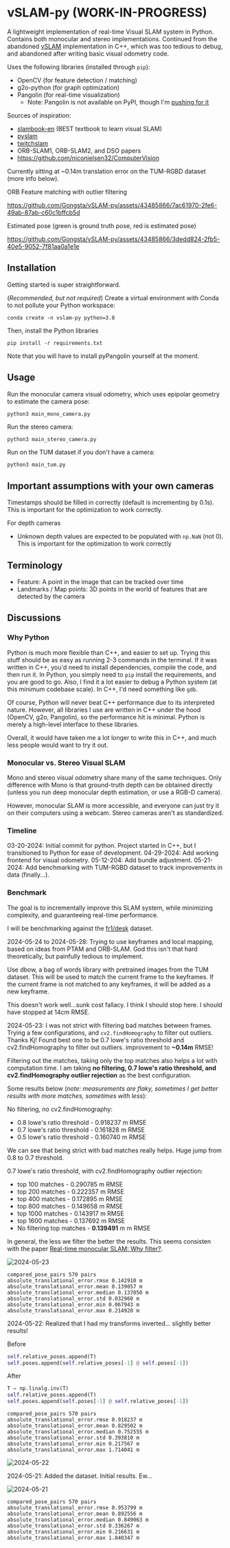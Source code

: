 # vSLAM-py (WORK-IN-PROGRESS)
A lightweight implementation of real-time Visual SLAM system in Python. Contains both monocular and stereo implementations. Continued from the abandoned [vSLAM](https://github.com/Gongsta/vSLAM) implementation in C++, which was too tedious to debug, and abandoned after writing basic visual odometry code.

Uses the following libraries (installed through `pip`):
- OpenCV (for feature detection / matching)
- g2o-python (for graph optimization)
- Pangolin (for real-time visualization)
    - Note: Pangolin is not available on PyPI, though I'm [pushing for it](https://github.com/stevenlovegrove/Pangolin/issues/925)

Sources of inspiration:
- [slambook-en](https://github.com/gaoxiang12/slambook-en/blob/master/slambook-en.pdf) (BEST textbook to learn visual SLAM)
- [pyslam](https://github.com/luigifreda/pyslam/tree/master)
- [twitchslam](https://github.com/geohot/twitchslam/blob/master/slam.py)
- ORB-SLAM1, ORB-SLAM2, and DSO papers
- https://github.com/niconielsen32/ComputerVision

Currently sitting at ~0.14m translation error on the TUM-RGBD dataset (more info below). 

ORB Feature matching with outlier filtering


https://github.com/Gongsta/vSLAM-py/assets/43485866/7ac61970-2fe6-49ab-87ab-c60c1bffcb5d


Estimated pose (green is ground truth pose, red is estimated pose)


https://github.com/Gongsta/vSLAM-py/assets/43485866/3dedd824-2fb5-40e5-9052-7f81aa0a1e1e



## Installation
Getting started is super straightforward.

(*Recommended, but not required*) Create a virtual environment with Conda to not pollute your Python workspace:
```
conda create -n vslam-py python=3.8
```

Then, install the Python libraries
```
pip install -r requirements.txt
```

Note that you will have to install pyPangolin yourself at the moment.

## Usage

Run the monocular camera visual odometry, which uses epipolar geometry to estimate the camera pose:
```
python3 main_mono_camera.py
```

Run the stereo camera:
```
python3 main_stereo_camera.py
```

Run on the TUM dataset if you don't have a camera:
```python
python3 main_tum.py
```

## Important assumptions with your own cameras
Timestamps should be filled in correctly (default is incrementing by 0.1s). This is important for the optimization to work correctly.

For depth cameras
- Unknown depth values are expected to be populated with `np.NaN` (not 0). This is important for the optimization to work correctly

## Terminology
- Feature: A point in the image that can be tracked over time
- Landmarks / Map points: 3D points in the world of features that are detected by the camera

## Discussions

### Why Python
Python is much more flexible than C++, and easier to set up. Trying this stuff should be as easy as running 2-3 commands in the terminal. If it was written in C++, you'd need to install dependencies, compile the code, and then run it. In Python, you simply need to `pip` install the requirements, and you are good to go. Also, I find it a lot easier to debug a Python system (at this minimum codebase scale). In C++, I'd need something like `gdb`.

Of course, Python will never beat C++ performance due to its interpreted nature. However, all libraries I use are written in C++ under the hood (OpenCV, g2o, Pangolin), so the performance hit is minimal. Python is merely a high-level interface to these libraries.

Overall, it would have taken me a lot longer to write this in C++, and much less people would want to try it out.
### Monocular vs. Stereo Visual SLAM

Mono and stereo visual odometry share many of the same techniques.
Only difference with Mono is that ground-truth depth can be obtained directly (unless you run deep monocular depth estimation, or use a RGB-D camera).

However, monocular SLAM is more accessible, and everyone can just try it on their computers using a webcam. Stereo cameras aren't as standardized.


### Timeline
03-20-2024: Initial commit for python. Project started in C++, but I transitioned to Python for ease of development.
04-29-2024: Add working frontend for visual odometry.
05-12-204: Add bundle adjustment.
05-21-2024: Add benchmarking with TUM-RGBD dataset to track improvements in data (finally...).

### Benchmark
The goal is to incrementally improve this SLAM system, while minimizing complexity, and guaranteeing real-time performance.

I will be benchmarking against the [fr1/desk]() dataset.


2024-05-24 to 2024-05-28: Trying to use keyframes and local mapping, based on ideas from PTAM and ORB-SLAM. God this isn't that hard theoretically, but painfully tedious to implement.

Use dbow, a bag of words library with pretrained images from the TUM dataset. This will be used to match the current frame to the keyframes. If the current frame is not matched to any keyframes, it will be added as a new keyframe.

This doesn't work well...sunk cost fallacy. I think I should stop here. I should have stopped at 14cm RMSE.


2024-05-23:  I was not strict with filtering bad matches between frames. Trying a few configurations, and `cv2.findHomography` to filter out outliers. Thanks Kj! Found best one to be 0.7 lowe's ratio threshold and cv2.findHomography to filter out outliers.
improvement to **~0.14m** RMSE!

Filtering out the matches, taking only the top matches also helps a lot with computation time. I am taking **no filtering, 0.7 lowe's ratio threshold, and cv2.findHomography outlier rejection** as the best configuration.

Some results below (*note: measurements are flaky, sometimes I get better results with more matches, sometimes with less*):

No filtering, no cv2.findHomography:
- 0.8 lowe's ratio threshold - 0.918237 m RMSE
- 0.7 lowe's ratio threshold - 0.161828 m RMSE
- 0.5 lowe's ratio threshold - 0.160740 m RMSE

We can see that being strict with bad matches really helps. Huge jump from 0.8 to 0.7 threshold.

0.7 lowe's ratio threshold, with cv2.findHomography outlier rejection:
- top 100 matches - 0.290785 m RMSE
- top 200 matches - 0.222357 m RMSE
- top 400 matches - 0.172895 m RMSE
- top 800 matches - 0.149658 m RMSE
- top 1000 matches - 0.143917 m RMSE
- top 1600 matches - 0.137692 m RMSE
- No filtering top matches - **0.139491** m m RMSE

In general, the less we filter the better the results. This seems consisten with the paper [Real-time monocular SLAM: Why filter?](https://ieeexplore.ieee.org/document/5509636).


![2024-05-23](results/2024-05-23.png)

```
compared_pose_pairs 570 pairs
absolute_translational_error.rmse 0.142910 m
absolute_translational_error.mean 0.139057 m
absolute_translational_error.median 0.137050 m
absolute_translational_error.std 0.032960 m
absolute_translational_error.min 0.067943 m
absolute_translational_error.max 0.214920 m
```



2024-05-22: Realized that I had my transforms inverted... slightly better results!

Before
```python
self.relative_poses.append(T)
self.poses.append(self.relative_poses[-1] @ self.poses[-1])
```

After

```python
T = np.linalg.inv(T)
self.relative_poses.append(T)
self.poses.append(self.poses[-1] @ self.relative_poses[-1])
```

```
compared_pose_pairs 570 pairs
absolute_translational_error.rmse 0.918237 m
absolute_translational_error.mean 0.829502 m
absolute_translational_error.median 0.752555 m
absolute_translational_error.std 0.393810 m
absolute_translational_error.min 0.217567 m
absolute_translational_error.max 1.714041 m
```

![2024-05-22](results/2024-05-22.png)


2024-05-21: Added the dataset. Initial results. Ew...

![2024-05-21](results/2024-05-21.png)

```
compared_pose_pairs 570 pairs
absolute_translational_error.rmse 0.953799 m
absolute_translational_error.mean 0.892556 m
absolute_translational_error.median 0.849063 m
absolute_translational_error.std 0.336267 m
absolute_translational_error.min 0.216631 m
absolute_translational_error.max 1.840347 m
```
